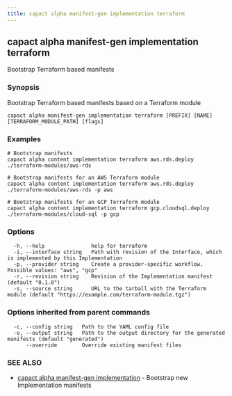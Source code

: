 ```yaml
---
title: capact alpha manifest-gen implementation terraform
---
```


## capact alpha manifest-gen implementation terraform

Bootstrap Terraform based manifests

### Synopsis

Bootstrap Terraform based manifests based on a Terraform module

```
capact alpha manifest-gen implementation terraform [PREFIX] [NAME] [TERRAFORM_MODULE_PATH] [flags]
```

### Examples

```
# Bootstrap manifests 
capact alpha content implementation terraform aws.rds.deploy ./terraform-modules/aws-rds

# Bootstrap manifests for an AWS Terraform module
capact alpha content implementation terraform aws.rds.deploy ./terraform-modules/aws-rds -p aws
	
# Bootstrap manifests for an GCP Terraform module
capact alpha content implementation terraform gcp.cloudsql.deploy ./terraform-modules/cloud-sql -p gcp
```

### Options

```
  -h, --help               help for terraform
  -i, --interface string   Path with revision of the Interface, which is implemented by this Implementation
  -p, --provider string    Create a provider-specific workflow. Possible values: "aws", "gcp"
  -r, --revision string    Revision of the Implementation manifest (default "0.1.0")
  -s, --source string      URL to the tarball with the Terraform module (default "https://example.com/terraform-module.tgz")
```

### Options inherited from parent commands

```
  -c, --config string   Path to the YAML config file
  -o, --output string   Path to the output directory for the generated manifests (default "generated")
      --override        Override existing manifest files
```

### SEE ALSO

* [capact alpha manifest-gen implementation](capact_alpha_manifest-gen_implementation.md)	 - Bootstrap new Implementation manifests

